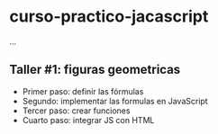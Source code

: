# curso-practico-jacascript

...

## Taller #1: figuras geometricas

- Primer paso: definir las fórmulas
- Segundo: implementar las formulas en JavaScript
- Tercer paso: crear funciones
- Cuarto paso: integrar JS con HTML